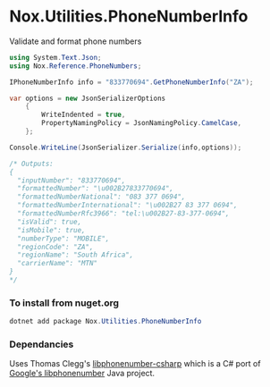 # Nox.Utilities.PhoneNumberInfo
Validate and format phone numbers

```csharp
using System.Text.Json;
using Nox.Reference.PhoneNumbers;

IPhoneNumberInfo info = "833770694".GetPhoneNumberInfo("ZA"); 

var options = new JsonSerializerOptions
    {
        WriteIndented = true,
        PropertyNamingPolicy = JsonNamingPolicy.CamelCase,
    };

Console.WriteLine(JsonSerializer.Serialize(info,options));

/* Outputs:
{
  "inputNumber": "833770694",
  "formattedNumber": "\u002B27833770694",
  "formattedNumberNational": "083 377 0694",
  "formattedNumberInternational": "\u002B27 83 377 0694",
  "formattedNumberRfc3966": "tel:\u002B27-83-377-0694",
  "isValid": true,
  "isMobile": true,
  "numberType": "MOBILE",
  "regionCode": "ZA",
  "regionName": "South Africa",
  "carrierName": "MTN"
}
*/
```

### To install from nuget.org
```powershell
dotnet add package Nox.Utilities.PhoneNumberInfo
```

### Dependancies
Uses Thomas Clegg's [libphonenumber-csharp](https://github.com/twcclegg/libphonenumber-csharp) which is a C# port of [Google's libphonenumber](https://github.com/google/libphonenumber) Java project.